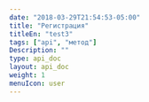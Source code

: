 ```yaml
---
date: "2018-03-29T21:54:53-05:00"
title: "Регистрация"
titleEn: "test3"
tags: ["api", "метод"]
Description: ""
type: api_doc
layout: api_doc
weight: 1
menuIcon: user
---
```


